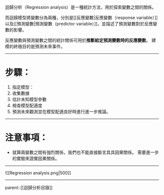 迴歸分析（Regression analysis）是一種統計方法，用於探索變數之間的關係。

而迴歸模型將變數分為兩種，分別是[[反應變數|反應變數（response variable）]]以及[[預測變數|預測變數（predictor variable）]]，並描述了預測變數對於反應變數的影響。

反應變數與預測變數之間的統計關係可用於**推斷給定預測變數時的反應變數**。
建模的終極目的是預測未來事件。
- - -
# 步驟：
1. 指定模型：
2. 收集數據
3. 估計未知模型參數
4. 檢查模型配適度
5. 預測未來觀測並在模型配適良好時進行進一步推論。
- - -
# 注意事項：
- 就算兩變數之間有強烈關係，我們也不能直接斷言其具因果關係。
需要進一步的實驗來證實因果關係。
- - -
![[Regression analysis.png|500]]
- - -
parent::[[迴歸分析目錄]]